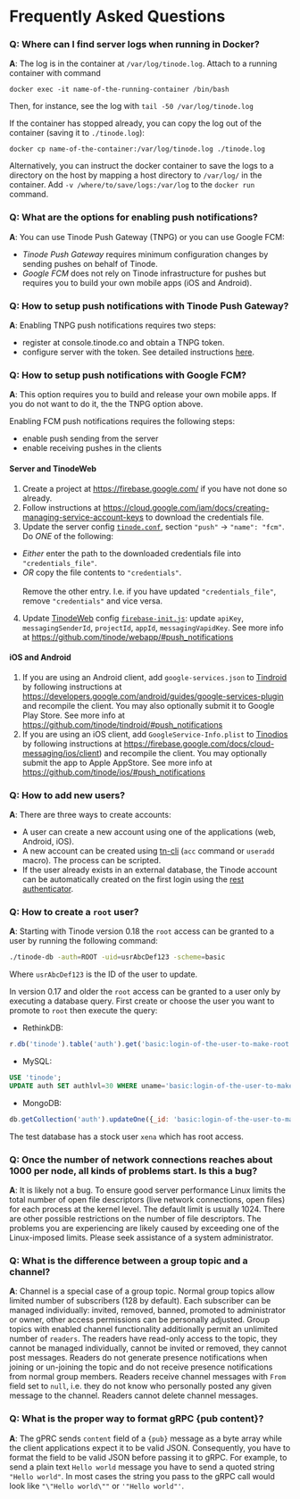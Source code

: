 # Frequently Asked Questions

### Q: Where can I find server logs when running in Docker?<br/>
**A**: The log is in the container at `/var/log/tinode.log`. Attach to a running container with command
```
docker exec -it name-of-the-running-container /bin/bash
```
Then, for instance, see the log with `tail -50 /var/log/tinode.log`

If the container has stopped already, you can copy the log out of the container (saving it to `./tinode.log`):
```
docker cp name-of-the-container:/var/log/tinode.log ./tinode.log
```

Alternatively, you can instruct the docker container to save the logs to a directory on the host by mapping a host directory to `/var/log/` in the container. Add `-v /where/to/save/logs:/var/log` to the `docker run` command.


### Q: What are the options for enabling push notifications?<br/>
**A**: You can use Tinode Push Gateway (TNPG) or you can use Google FCM:
 * _Tinode Push Gateway_ requires minimum configuration changes by sending pushes on behalf of Tinode.
 * _Google FCM_ does not rely on Tinode infrastructure for pushes but requires you to build your own mobile apps (iOS and Android).


### Q: How to setup push notifications with Tinode Push Gateway?<br/>
**A**: Enabling TNPG push notifications requires two steps:
 * register at console.tinode.co and obtain a TNPG token.
 * configure server with the token.
See detailed instructions [here](../server/push/tnpg/).


### Q: How to setup push notifications with Google FCM?<br/>
**A**: This option requires you to build and release your own mobile apps. If you do not want to do it, the the TNPG option above.

Enabling FCM push notifications requires the following steps:
 * enable push sending from the server
 * enable receiving pushes in the clients

#### Server and TinodeWeb

1. Create a project at https://firebase.google.com/ if you have not done so already.
2. Follow instructions at https://cloud.google.com/iam/docs/creating-managing-service-account-keys to download the credentials file.
3. Update the server config [`tinode.conf`](../server/tinode.conf#L255), section `"push"` -> `"name": "fcm"`. Do _ONE_ of the following:
  * _Either_ enter the path to the downloaded credentials file into `"credentials_file"`.
  * _OR_ copy the file contents to `"credentials"`.<br/><br/>
    Remove the other entry. I.e. if you have updated `"credentials_file"`, remove `"credentials"` and vice versa.
4. Update [TinodeWeb](/tinode/webapp/) config [`firebase-init.js`](https://github.com/tinode/webapp/blob/master/firebase-init.js): update `apiKey`, `messagingSenderId`, `projectId`, `appId`, `messagingVapidKey`. See more info at https://github.com/tinode/webapp/#push_notifications

#### iOS and Android
1. If you are using an Android client, add `google-services.json` to [Tindroid](/tinode/tindroid/) by following instructions at https://developers.google.com/android/guides/google-services-plugin and recompile the client. You may also optionally submit it to Google Play Store.
See more info at https://github.com/tinode/tindroid/#push_notifications
2. If you are using an iOS client, add `GoogleService-Info.plist` to [Tinodios](/tinode/ios/) by following instructions at https://firebase.google.com/docs/cloud-messaging/ios/client) and recompile the client. You may optionally submit the app to Apple AppStore.
See more info at https://github.com/tinode/ios/#push_notifications


### Q: How to add new users?<br/>
**A**: There are three ways to create accounts:
* A user can create a new account using one of the applications (web, Android, iOS).
* A new account can be created using [tn-cli](../tn-cli/) (`acc` command or `useradd` macro). The process can be scripted.
* If the user already exists in an external database, the Tinode account can be automatically created on the first login using the [rest authenticator](../server/auth/rest/).


### Q: How to create a `root` user?<br/>
**A**: Starting with Tinode version 0.18 the `root` access can be granted to a user by running the following command:
```sh
./tinode-db -auth=ROOT -uid=usrAbcDef123 -scheme=basic
```
Where `usrAbcDef123` is the ID of the user to update.

In version 0.17 and older the `root` access can be granted to a user only by executing a database query.
First create or choose the user you want to promote to `root` then execute the query:
* RethinkDB:
```js
r.db('tinode').table('auth').get('basic:login-of-the-user-to-make-root').update({authLvl: 30})
```
* MySQL:
```sql
USE 'tinode';
UPDATE auth SET authlvl=30 WHERE uname='basic:login-of-the-user-to-make-root';
```
* MongoDB:
```js
db.getCollection('auth').updateOne({_id: 'basic:login-of-the-user-to-make-root'}, {$set: {authlvl: 30}})
```
The test database has a stock user `xena` which has root access.


### Q: Once the number of network connections reaches about 1000 per node, all kinds of problems start. Is this a bug?<br/>
**A**: It is likely not a bug. To ensure good server performance Linux limits the total number of open file descriptors (live network connections, open files) for each process at the kernel level. The default limit is usually 1024. There are other possible restrictions on the number of file descriptors. The problems you are experiencing are likely caused by exceeding one of the Linux-imposed limits. Please seek assistance of a system administrator.


### Q: What is the difference between a group topic and a channel?<br/>
**A**: Channel is a special case of a group topic. Normal group topics allow limited number of subscribers (128 by default). Each subscriber can be managed individually: invited, removed, banned, promoted to administrator or owner, other access permissions can be personally adjusted. Group topics with enabled channel functionality additionally permit an unlimited number of `readers`. The readers have read-only access to the topic, they cannot be managed individually, cannot be invited or removed, they cannot post messages. Readers do not generate presence notifications when joining or un-joining the topic and do not receive presence notifications from normal group members. Readers receive channel messages with `From` field set to `null`, i.e. they do not know who personally posted any given message to the channel. Readers cannot delete channel messages.


### Q: What is the proper way to format gRPC {pub content}?<br/>
**A**: The gPRC sends `content` field of a `{pub}` message as a byte array while the client applications expect it to be valid JSON. Consequently, you have to format the field to be valid JSON before passing it to gRPC. For example, to send a plain text `Hello world` message you have to send a quoted string `"Hello world"`. In most cases the string you pass to the gRPC call would look like `"\"Hello world\""` or `'"Hello world"'`.
